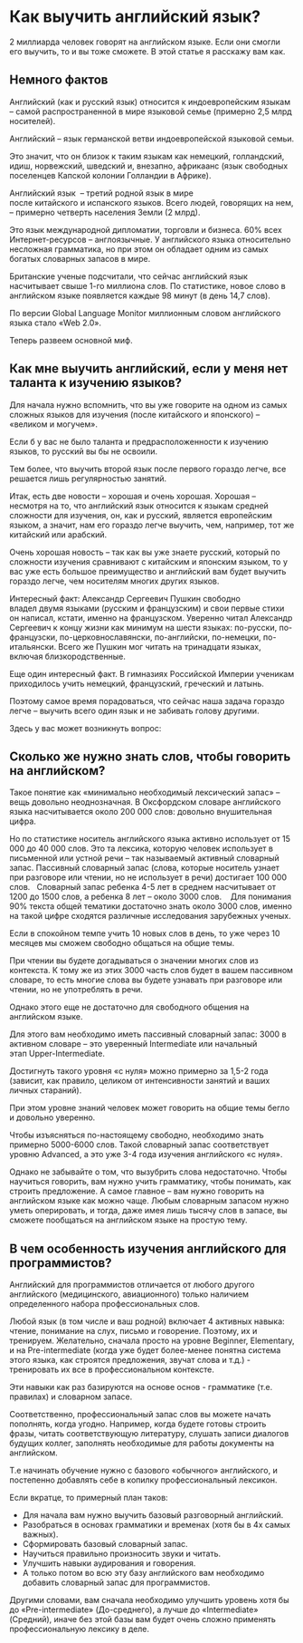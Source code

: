 # Как выучить английский язык?

2 миллиарда человек говорят на английском языке. Если они смогли его выучить, то и вы тоже сможете. В этой статье я расскажу вам как.

## Немного фактов

Английский (как и русский язык) относится к индоевропейским языкам – самой распространенной в мире языковой семье (примерно 2,5 млрд носителей).

Английский – язык германской ветви индоевропейской языковой семьи. 

Это значит, что он близок к таким языкам как немецкий, голландский, идиш, норвежский, шведский и, внезапно, африкаанс (язык свободных поселенцев Капской колонии Голландии в Африке).

Английский язык  – третий родной язык в мире после китайского и испанского языков. Всего людей, говорящих на нем,  – примерно четверть населения Земли (2 млрд).

Это язык международной дипломатии, торговли и бизнеса. 60% всех Интернет-ресурсов  – англоязычные. У английского языка относительно несложная грамматика, но при этом он обладает одним из самых богатых словарных запасов в мире.

Британские ученые подсчитали, что сейчас английский язык насчитывает свыше 1-го миллиона слов. По статистике, новое слово в английском языке появляется каждые 98 минут (в день 14,7 слов).

По версии Global Language Monitor миллионным словом английского языка стало «Web 2.0».

Теперь развеем основной миф.

## Как мне выучить английский, если у меня нет таланта к изучению языков?

Для начала нужно вспомнить, что вы уже говорите на одном из самых сложных языков для изучения (после китайского и японского) – «великом и могучем». 

Если б у вас не было таланта и предрасположенности к изучению языков, то русский вы бы не освоили.

Тем более, что выучить второй язык после первого гораздо легче, все решается лишь регулярностью занятий. 

Итак, есть две новости – хорошая и очень хорошая. Хорошая – несмотря на то, что английский язык относится к языкам средней сложности для изучения, он, как и русский, является европейским языком, а значит, нам его гораздо легче выучить, чем, например, тот же китайский или арабский.

Очень хорошая новость – так как вы уже знаете русский, который по сложности изучения сравнивают с китайским и японским языком, то у вас уже есть большое преимущество и английский вам будет выучить гораздо легче, чем носителям многих других языков.

Интересный факт: Александр Сергеевич Пушкин свободно владел двумя языками (русским и французским) и свои первые стихи он написал, кстати, именно на французском. Уверенно читал Александр Сергеевич к концу жизни как минимум на шести языках: по-русски, по-французски, по-церковнославянски, по-английски, по-немецки, по-итальянски. Всего же Пушкин мог читать на тринадцати языках, включая близкородственные.

Еще один интересный факт. В гимназиях Российской Империи ученикам приходилось учить немецкий, французский, греческий и латынь. 

Поэтому самое время порадоваться, что сейчас наша задача гораздо легче  – выучить всего один язык и не забивать голову другими.

Здесь у вас может возникнуть вопрос:

## Сколько же нужно знать слов, чтобы говорить на английском?

Такое понятие как «минимально необходимый лексический запас»  – вещь довольно неоднозначная. В Оксфордском словаре английского языка насчитывается около 200 000 слов: довольно внушительная цифра.

Но по статистике носитель английского языка активно использует от 15 000 до 40 000 слов. Это та лексика, которую человек использует в письменной или устной речи  – так называемый активный словарный запас. Пассивный словарный запас (слова, которые носитель узнает при разговоре или чтении, но не использует в речи) достигает 100 000 слов.
 
Словарный запас ребенка 4-5 лет в среднем насчитывает от 1200 до 1500 слов, а ребенка 8 лет  – около 3000 слов. 
 
Для понимания 90% текста общей тематики достаточно знать около 3000 слов, именно на такой цифре сходятся различные исследования зарубежных ученых.

Если в спокойном темпе учить 10 новых слов в день, то уже через 10 месяцев мы сможем свободно общаться на общие темы.

При чтении вы будете догадываться о значении многих слов из контекста. К тому же из этих 3000 часть слов будет в вашем пассивном словаре, то есть многие слова вы будете узнавать при разговоре или чтении, но не употреблять в речи.

Однако этого еще не достаточно для свободного общения на английском языке.

Для этого вам необходимо иметь пассивный словарный запас: 3000 в активном словаре  – это уверенный Intermediate или начальный этап Upper-Intermediate. 

Достигнуть такого уровня «с нуля» можно примерно за 1,5-2 года (зависит, как правило, целиком от интенсивности занятий и ваших личных стараний). 

При этом уровне знаний человек может говорить на общие темы бегло и довольно уверенно.

Чтобы изъясняться по-настоящему свободно, необходимо знать примерно 5000-6000 слов. Такой словарный запас соответствует уровню Advanced, а это уже 3-4 года изучения английского «с нуля».

Однако не забывайте о том, что вызубрить слова недостаточно. Чтобы научиться говорить, вам нужно учить грамматику, чтобы понимать, как строить предложение. А самое главное  – вам нужно говорить на английском языке как можно чаще. Любым словарным запасом нужно уметь оперировать, и тогда, даже имея лишь тысячу слов в запасе, вы сможете пообщаться на английском языке на простую тему.

## В чем особенность изучения английского для программистов?

Английский для программистов отличается от любого другого английского (медицинского, авиационного) только наличием определенного набора профессиональных слов.

Любой язык (в том числе и ваш родной) включает 4 активных навыка: чтение, понимание на слух, письмо и говорение. Поэтому, их и тренируем. Желательно, сначала просто на уровне Beginner, Elementary, и на Pre-intermediate (когда уже будет более-менее понятна система этого языка, как строятся предложения, звучат слова и т.д.) - тренировать их все в профессиональном контексте.

Эти навыки как раз базируются на основе основ - грамматике (т.е. правилах) и словарном запасе. 

Соответственно, профессиональный запас слов вы можете начать пополнять, когда угодно. Например, когда будете готовы строить фразы, читать соответствующую литературу, слушать записи диалогов будущих коллег, заполнять необходимые для работы документы на английском.

Т.е начинать обучение нужно с базового «обычного» английского, и постепенно добавлять себе в копилку профессиональный лексикон.

Если вкратце, то примерный план таков:

* Для начала вам нужно выучить базовый разговорный английский.<br>
* Разобраться в основах грамматики и временах (хотя бы в 4х самых важных).<br>
* Сформировать базовый словарный запас.<br>
* Научиться правильно произносить звуки и читать.<br>
* Улучшить навыки аудирования и говорения.<br>
* А только потом во всю эту базу английского вам необходимо добавить словарный запас для программистов.<br>

Другими словами, вам сначала необходимо улучшить уровень хотя бы до «Pre-intermediate» (До-среднего), а лучше до «Intermediate» (Средний), иначе без этой базы вам будет очень сложно применять профессиональную лексику в деле.<br>
